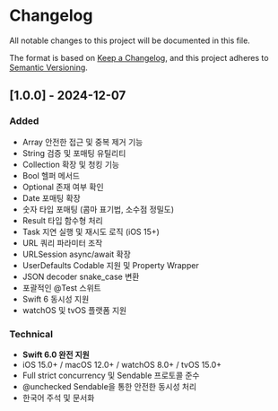 # Changelog

All notable changes to this project will be documented in this file.

The format is based on [Keep a Changelog](https://keepachangelog.com/en/1.0.0/),
and this project adheres to [Semantic Versioning](https://semver.org/spec/v2.0.0.html).

## [1.0.0] - 2024-12-07

### Added
- Array 안전한 접근 및 중복 제거 기능
- String 검증 및 포매팅 유틸리티
- Collection 확장 및 청킹 기능
- Bool 헬퍼 메서드
- Optional 존재 여부 확인
- Date 포매팅 확장
- 숫자 타입 포매팅 (콤마 표기법, 소수점 정밀도)
- Result 타입 함수형 처리
- Task 지연 실행 및 재시도 로직 (iOS 15+)
- URL 쿼리 파라미터 조작
- URLSession async/await 확장
- UserDefaults Codable 지원 및 Property Wrapper
- JSON decoder snake_case 변환
- 포괄적인 @Test 스위트
- Swift 6 동시성 지원
- watchOS 및 tvOS 플랫폼 지원

### Technical
- **Swift 6.0 완전 지원**
- iOS 15.0+ / macOS 12.0+ / watchOS 8.0+ / tvOS 15.0+
- Full strict concurrency 및 Sendable 프로토콜 준수
- @unchecked Sendable을 통한 안전한 동시성 처리
- 한국어 주석 및 문서화